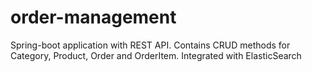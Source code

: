 # order-management
Spring-boot application with REST API.
Contains CRUD methods for Category, Product, Order and OrderItem. 
Integrated with ElasticSearch
